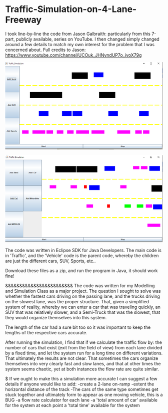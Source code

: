 # Traffic-Simulation-on-4-Lane-Freeway

I took line-by-line the code from Jason Galbraith: particularly from this 7-part, publicly available, series on YouTube. I then changed simply changed around a few details to match my own interest for the problem that I was concerned about. 
Full credits to Jason: https://www.youtube.com/channel/UCOuk_JHNvndUP7o_ivoX79g



![](3%20mins%20in.png)


![](initial.png)

The code was written in Eclipse SDK for Java Developers. The main code is in 'Traffic', and the 'Vehicle' code is the parent code, whereby the children are just the different cars, SUV, Sports, etc..

Download these files as a zip, and run the program in Java, it should work fine!


&&&&&&&&&&&&&&&&&&&&&&&&
The code was written for my Modelling and Simulation Class as a major project. The question I sought to solve was whether the fastest cars driving on the passing lane, and the trucks driving on the slowest lane, was the proper structure. That, given a simplified system of reality, whereby we can enter a car that was traveling quickly, an SUV that was relatively slower, and a Semi-Truck that was the slowest, that they would organize themselves into this system. 

The length of the car had a sure bit too so it was important to keep the lengths of the respective cars accurate. 

After running the simulation, I find that if we calculate the traffic flow by: the number of cars that exist (exit from the field of view) from each lane divided by a fixed time, and let the system run for a long time on different variations. That ultimately the results are not clear. That sometimes the cars organize themselves into very clearly fast and slow lanes, and that at other times the system seems chaotic, yet at both instances the flow rate are quite similar. 

$$$$$$$$$$$$$$$$$$$$$$$$$$$$$$$$$
If we ought to make this a simulation more accurate I can suggest a few details if anyone would like to add:
-create a 2-lane on-ramp
-extent the horizontal distance of the track
-The cars of the same type sometimes get stuck togethor and ultimately form to appear as one moving vehicle, this is a BUG
-a flow rate calculator for each lane 
-a 'total amount of car' available for the system at each point
a 'total time' available for the system




